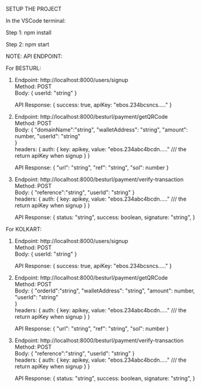 SETUP THE PROJECT

In the VSCode terminal:

Step 1: npm install

Step 2: npm start

NOTE:
API ENDPOINT:

For BESTURL:

1. Endpoint: http://localhost:8000/users/signup  
   Method: POST  
   Body: {
   userId: "string"
   }

   API Response: {
   success: true,
   apiKey: "ebos.234bcsncs....."
   }

2. Endpoint: http://localhost:8000/besturl/payment/getQRCode  
   Method: POST  
   Body: {
   "domainName":"string",
   "walletAddress": "string",
   "amount": number,
   "userId": "string"  
   }  
   headers: {
   auth: {
   key: apikey,
   value: "ebos.234abc4bcdn....." /// the return apiKey when signup
   }
   }

   API Response: {
   "url": "string",
   "ref": "string",
   "sol": number
   }

3. Endpoint: http://localhost:8000/besturl/payment/verify-transaction  
   Method: POST  
   Body: {
   "reference":"string",
   "userId": "string"
   }  
   headers: {
   auth: {
   key: apikey,
   value: "ebos.234abc4bcdn....." /// the return apiKey when signup
   }
   }

   API Response: {
   status: "string",
   success: boolean,
   signature: "string",
   }

For KOLKART:

1. Endpoint: http://localhost:8000/users/signup  
   Method: POST  
   Body: {
   userId: "string"
   }

   API Response: {
   success: true,
   apiKey: "ebos.234bcsncs....."
   }

2. Endpoint: http://localhost:8000/besturl/payment/getQRCode  
   Method: POST  
   Body: {
   "orderId":"string",
   "walletAddress": "string",
   "amount": number,
   "userId": "string"  
   }  
   headers: {
   auth: {
   key: apikey,
   value: "ebos.234abc4bcdn....." /// the return apiKey when signup
   }
   }

   API Response: {
   "url": "string",
   "ref": "string",
   "sol": number
   }

3. Endpoint: http://localhost:8000/besturl/payment/verify-transaction  
   Method: POST  
   Body: {
   "reference":"string",
   "userId": "string"
   }  
   headers: {
   auth: {
   key: apikey,
   value: "ebos.234abc4bcdn....." /// the return apiKey when signup
   }
   }

   API Response: {
   status: "string",
   success: boolean,
   signature: "string",
   }
